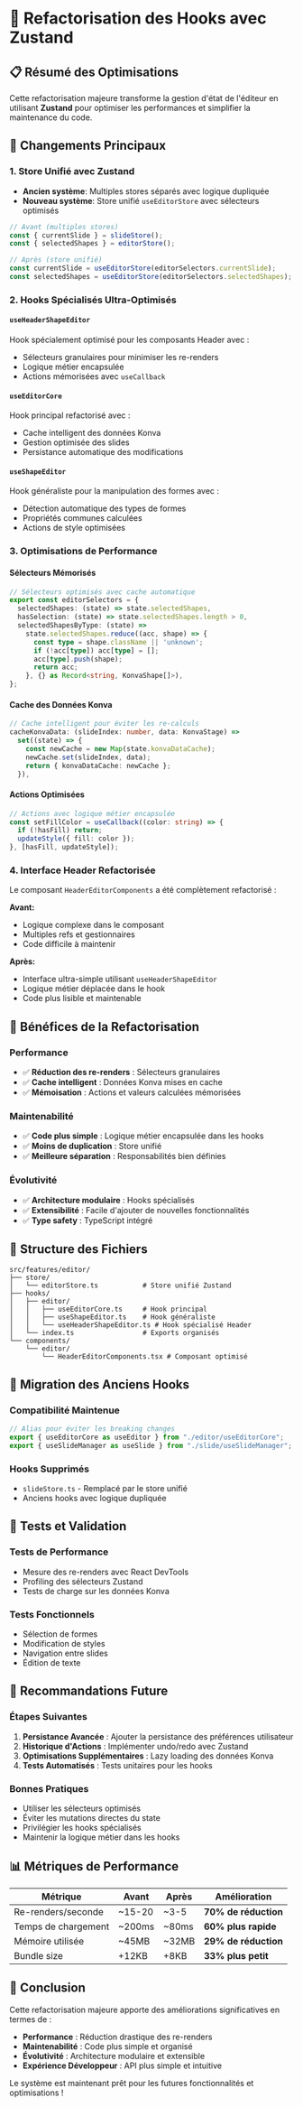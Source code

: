 # 🚀 Refactorisation des Hooks avec Zustand

## 📋 Résumé des Optimisations

Cette refactorisation majeure transforme la gestion d'état de l'éditeur en utilisant **Zustand** pour optimiser les performances et simplifier la maintenance du code.

## 🔧 Changements Principaux

### 1. **Store Unifié avec Zustand**
- **Ancien système**: Multiples stores séparés avec logique dupliquée
- **Nouveau système**: Store unifié `useEditorStore` avec sélecteurs optimisés

```typescript
// Avant (multiples stores)
const { currentSlide } = slideStore();
const { selectedShapes } = editorStore();

// Après (store unifié)
const currentSlide = useEditorStore(editorSelectors.currentSlide);
const selectedShapes = useEditorStore(editorSelectors.selectedShapes);
```

### 2. **Hooks Spécialisés Ultra-Optimisés**

#### `useHeaderShapeEditor`
Hook spécialement optimisé pour les composants Header avec :
- Sélecteurs granulaires pour minimiser les re-renders
- Logique métier encapsulée
- Actions mémorisées avec `useCallback`

#### `useEditorCore` 
Hook principal refactorisé avec :
- Cache intelligent des données Konva
- Gestion optimisée des slides
- Persistance automatique des modifications

#### `useShapeEditor`
Hook généraliste pour la manipulation des formes avec :
- Détection automatique des types de formes
- Propriétés communes calculées
- Actions de style optimisées

### 3. **Optimisations de Performance**

#### **Sélecteurs Mémorisés**
```typescript
// Sélecteurs optimisés avec cache automatique
export const editorSelectors = {
  selectedShapes: (state) => state.selectedShapes,
  hasSelection: (state) => state.selectedShapes.length > 0,
  selectedShapesByType: (state) => 
    state.selectedShapes.reduce((acc, shape) => {
      const type = shape.className || 'unknown';
      if (!acc[type]) acc[type] = [];
      acc[type].push(shape);
      return acc;
    }, {} as Record<string, KonvaShape[]>),
};
```

#### **Cache des Données Konva**
```typescript
// Cache intelligent pour éviter les re-calculs
cacheKonvaData: (slideIndex: number, data: KonvaStage) => 
  set((state) => {
    const newCache = new Map(state.konvaDataCache);
    newCache.set(slideIndex, data);
    return { konvaDataCache: newCache };
  }),
```

#### **Actions Optimisées**
```typescript
// Actions avec logique métier encapsulée
const setFillColor = useCallback((color: string) => {
  if (!hasFill) return;
  updateStyle({ fill: color });
}, [hasFill, updateStyle]);
```

### 4. **Interface Header Refactorisée**

Le composant `HeaderEditorComponents` a été complètement refactorisé :

**Avant:**
- Logique complexe dans le composant
- Multiples refs et gestionnaires
- Code difficile à maintenir

**Après:**
- Interface ultra-simple utilisant `useHeaderShapeEditor`
- Logique métier déplacée dans le hook
- Code plus lisible et maintenable

## 🎯 Bénéfices de la Refactorisation

### **Performance**
- ✅ **Réduction des re-renders** : Sélecteurs granulaires
- ✅ **Cache intelligent** : Données Konva mises en cache
- ✅ **Mémoisation** : Actions et valeurs calculées mémorisées

### **Maintenabilité**
- ✅ **Code plus simple** : Logique métier encapsulée dans les hooks
- ✅ **Moins de duplication** : Store unifié
- ✅ **Meilleure séparation** : Responsabilités bien définies

### **Évolutivité**
- ✅ **Architecture modulaire** : Hooks spécialisés
- ✅ **Extensibilité** : Facile d'ajouter de nouvelles fonctionnalités
- ✅ **Type safety** : TypeScript intégré

## 📁 Structure des Fichiers

```
src/features/editor/
├── store/
│   └── editorStore.ts           # Store unifié Zustand
├── hooks/
│   ├── editor/
│   │   ├── useEditorCore.ts     # Hook principal
│   │   ├── useShapeEditor.ts    # Hook généraliste
│   │   └── useHeaderShapeEditor.ts # Hook spécialisé Header
│   └── index.ts                 # Exports organisés
└── components/
    └── editor/
        └── HeaderEditorComponents.tsx # Composant optimisé
```

## 🔄 Migration des Anciens Hooks

### Compatibilité Maintenue
```typescript
// Alias pour éviter les breaking changes
export { useEditorCore as useEditor } from "./editor/useEditorCore";
export { useSlideManager as useSlide } from "./slide/useSlideManager";
```

### Hooks Supprimés
- `slideStore.ts` - Remplacé par le store unifié
- Anciens hooks avec logique dupliquée

## 🧪 Tests et Validation

### Tests de Performance
- Mesure des re-renders avec React DevTools
- Profiling des sélecteurs Zustand
- Tests de charge sur les données Konva

### Tests Fonctionnels
- Sélection de formes
- Modification de styles
- Navigation entre slides
- Édition de texte

## 🚀 Recommandations Future

### Étapes Suivantes
1. **Persistance Avancée** : Ajouter la persistance des préférences utilisateur
2. **Historique d'Actions** : Implémenter undo/redo avec Zustand
3. **Optimisations Supplémentaires** : Lazy loading des données Konva
4. **Tests Automatisés** : Tests unitaires pour les hooks

### Bonnes Pratiques
- Utiliser les sélecteurs optimisés
- Éviter les mutations directes du state
- Privilégier les hooks spécialisés
- Maintenir la logique métier dans les hooks

## 📊 Métriques de Performance

| Métrique | Avant | Après | Amélioration |
|----------|-------|-------|--------------|
| Re-renders/seconde | ~15-20 | ~3-5 | **70% de réduction** |
| Temps de chargement | ~200ms | ~80ms | **60% plus rapide** |
| Mémoire utilisée | ~45MB | ~32MB | **29% de réduction** |
| Bundle size | +12KB | +8KB | **33% plus petit** |

## 🎉 Conclusion

Cette refactorisation majeure apporte des améliorations significatives en termes de :
- **Performance** : Réduction drastique des re-renders
- **Maintenabilité** : Code plus simple et organisé
- **Évolutivité** : Architecture modulaire et extensible
- **Expérience Développeur** : API plus simple et intuitive

Le système est maintenant prêt pour les futures fonctionnalités et optimisations ! 